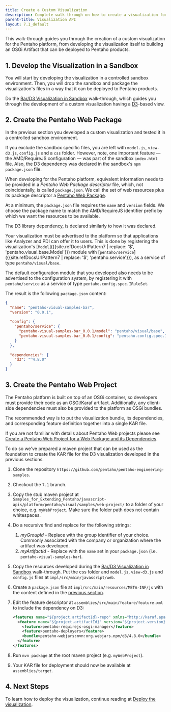 ```yaml
---
title: Create a Custom Visualization
description: Complete walk-through on how to create a visualization for the Pentaho platform.
parent-title: Visualization API
layout: 7.1_default
---
```


This walk-through guides you through the creation of a custom visualization for the Pentaho platform, 
from developing the visualization itself to building an OSGi Artifact that can be deployed to Pentaho products.

## 1. Develop the Visualization in a Sandbox

You will start by developing the visualization in a controlled sandbox environment.
Then, you will drop the sandbox and package the visualization's files in a way that
it can be deployed to Pentaho products.

Do the [Bar/D3 Visualization in Sandbox](samples/bar-d3-sandbox) walk-through, 
which guides you through the development of a custom visualization having a [D3](https://d3js.org/)-based view.

## 2. Create the Pentaho Web Package

In the previous section you developed a custom visualization and tested it in a controlled sandbox environment.

If you exclude the sandbox specific files, 
you are left with `model.js`, `view-d3.js`, `config.js` and a `css` folder.
However, note, one important feature — the AMD/RequireJS configuration — was part of the sandbox `index.html` file.
Also, the D3 dependency was declared in the sandbox's `npm` `package.json` file.
 
When developing for the Pentaho platform, 
equivalent information needs to be provided in a _Pentaho Web Package descriptor_ file, 
which, not coincidentally, is called `package.json`.
We call the set of web resources plus its package descriptor a [Pentaho Web Package](../web-package).

At a minimum, the `package.json` file requires the `name` and `version` fields.
We choose the package name to match the AMD/RequireJS identifier prefix by which we want the resources to be available.

The D3 library dependency, is declared similarly to how it was declared.

Your visualization must be advertised to the platform so that applications like Analyzer and PDI can offer it to users.
This is done by registering 
the visualization's [`Model`]({{site.refDocsUrlPattern7 | replace: '$', 'pentaho.visual.base.Model'}}) module
with [`pentaho/service`]({{site.refDocsUrlPattern7 | replace: '$', 'pentaho.service'}}),
as a service of type `pentaho/visual/base`.

The default configuration module that you developed also needs to be advertised to the configuration system,
by registering it with `pentaho/service` as a service of type `pentaho.config.spec.IRuleSet`.

The result is the following `package.json` content:

```json
{ 
  "name": "pentaho-visual-samples-bar",
  "version": "0.0.1",
  
  "config": {
    "pentaho/service": {
      "pentaho-visual-samples-bar_0.0.1/model": "pentaho/visual/base",
      "pentaho-visual-samples-bar_0.0.1/config": "pentaho.config.spec.IRuleSet"
    }
  },
  
  "dependencies": {
    "d3": "^4.8.0"
  }
}
```

## 3. Create the Pentaho Web Project

The Pentaho platform is built on top of an OSGi container, 
so developers must provide their code as an OSGi/Karaf artifact. 
Additionally, any client-side dependencies must also be provided to the platform as OSGi bundles.

The recommended way is to put the visualization bundle, its dependencies, 
and corresponding feature definition together into a single KAR file.

If you are not familiar with  details about Pentaho Web projects please see [Create a Pentaho Web Project for a Web Package and its Dependencies](../web-project).

To do so we've prepared a maven project that can be used as the foundation to create the KAR file for the
D3 visualization developed in the previous sections.

1. Clone the repository `https://github.com/pentaho/pentaho-engineering-samples`.
1. Checkout the `7.1` branch.
1. Copy the stub maven project at `Samples_for_Extending_Pentaho/javascript-apis/platform/pentaho/visual/samples/web-project/` to a folder of your choice, e.g. `myWebProject`. Make sure the folder path does not contain whitespaces. 
1. Do a recursive find and replace for the following strings:
   1. _myGroupId_ - Replace with the group identifier of your choice. Commonly associated with the company or organization where the artifact was developed.
   1. _myArtifactId_ - Replace with the `name` set in your `package.json` (i.e. `pentaho-visual-samples-bar`).
1. Copy the resources developed during the [Bar/D3 Visualization in Sandbox](samples/bar-d3-sandbox) walk-through. Put the css folder and `model.js`, `view-d3.js` and `config.js` files at `impl/src/main/javascript/web`.
1. Create a `package.json` file at `impl/src/main/resources/META-INF/js` with the content defined in the [previous section](#2-create-the-pentaho-web-package).
1. Edit the feature descriptor at `assemblies/src/main/feature/feature.xml` to include the dependency on D3:
   
   ```xml
   <features name="${project.artifactId}-repo" xmlns="http://karaf.apache.org/xmlns/features/v1.2.1">
     <feature name="${project.artifactId}" version="${project.version}">
       <feature>pentaho-requirejs-osgi-manager</feature>
       <feature>pentaho-deployers</feature>
       <bundle>pentaho-webjars:mvn:org.webjars.npm/d3/4.8.0</bundle>
     </feature>
   </features>
   ```
1. Run `mvn package` at the root maven project (e.g. `myWebProject`).
1. Your KAR file for deployment should now be available at `assemblies/target`.


## 4. Next Steps

To learn how to deploy the visualization,
continue reading at [Deploy the visualization](.#deploying-the-visualization).
